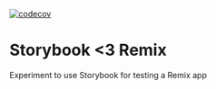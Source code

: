[![codecov](https://codecov.io/gh/kasperpeulen/storybook-remix/branch/main/graph/badge.svg?token=QK0BRpWUgn)](https://codecov.io/gh/kasperpeulen/storybook-remix)

# Storybook <3 Remix

Experiment to use Storybook for testing a Remix app
